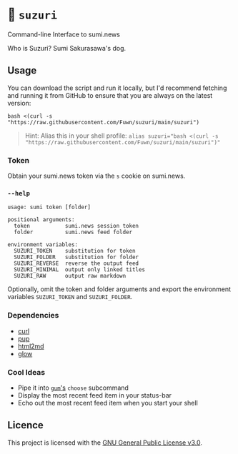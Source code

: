# 📰 `suzuri`

Command-line Interface to sumi.news

Who is Suzuri? Sumi Sakurasawa's dog.

## Usage

You can download the script and run it locally, but I'd recommend fetching and
running it from GitHub to ensure that you are always on the latest version:

```shell
bash <(curl -s "https://raw.githubusercontent.com/Fuwn/suzuri/main/suzuri")
```

> Hint: Alias this in your shell profile: `alias suzuri="bash <(curl -s "https://raw.githubusercontent.com/Fuwn/suzuri/main/suzuri")"`

### Token

Obtain your sumi.news token via the `s` cookie on sumi.news.

### `--help`

```text
usage: sumi token [folder]

positional arguments:
  token           sumi.news session token
  folder          sumi.news feed folder

environment variables:
  SUZURI_TOKEN    substitution for token
  SUZURI_FOLDER   substitution for folder
  SUZURI_REVERSE  reverse the output feed
  SUZURI_MINIMAL  output only linked titles
  SUZURI_RAW      output raw markdown
```

Optionally, omit the token and folder arguments and export the environment
variables `SUZURI_TOKEN` and `SUZURI_FOLDER`.

### Dependencies

- [curl](https://curl.se/)
- [pup](https://github.com/ericchiang/pup)
- [html2md](https://github.com/suntong/html2md)
- [glow](https://github.com/charmbracelet/glow)

### Cool Ideas

- Pipe it into [`gum`'s](https://github.com/charmbracelet/gum) `choose` subcommand
- Display the most recent feed item in your status-bar
- Echo out the most recent feed item when you start your shell

## Licence

This project is licensed with the [GNU General Public License v3.0](LICENSE).
